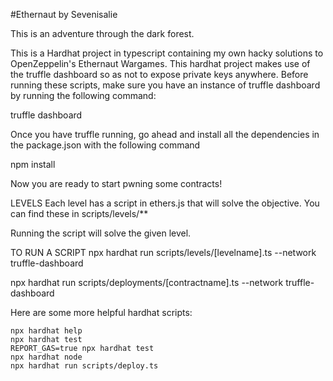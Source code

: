 #Ethernaut by Sevenisalie

This is an adventure through the dark forest.

This is a Hardhat project in typescript containing my own hacky solutions to OpenZeppelin's Ethernaut Wargames. This hardhat project makes use of the truffle dashboard so as not to expose private keys anywhere. Before running these scripts, make sure you have an instance of truffle dashboard by running the following command:

truffle dashboard

Once you have truffle running, go ahead and install all the dependencies in the package.json with the following command

npm install

Now you are ready to start pwning some contracts!

LEVELS
Each level has a script in ethers.js that will solve the objective. You can find these in scripts/levels/**

Running the script will solve the given level. 

TO RUN A SCRIPT
npx hardhat run scripts/levels/[levelname].ts --network truffle-dashboard

npx hardhat run scripts/deployments/[contractname].ts --network truffle-dashboard


Here are some more helpful hardhat scripts:

```shell
npx hardhat help
npx hardhat test
REPORT_GAS=true npx hardhat test
npx hardhat node
npx hardhat run scripts/deploy.ts
```

